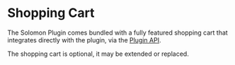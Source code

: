 # Shopping Cart

The Solomon Plugin comes bundled with a fully featured shopping cart that integrates directly with the plugin, via the [Plugin API](/plugin/api).

The shopping cart is optional, it may be extended or replaced.
